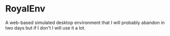 # RoyalEnv
A web-based simulated desktop environment that I will probably abandon in two days but if I don't I will use it a lot.
